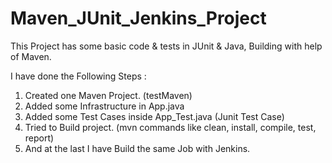 # Maven_JUnit_Jenkins_Project
This Project has some basic code &amp; tests in JUnit &amp; Java, Building with help of Maven.

I have done the Following Steps :

1) Created one Maven Project. (testMaven)
2) Added some Infrastructure in App.java
3) Added some Test Cases inside App_Test.java (Junit Test Case)
4) Tried to Build project. (mvn commands like clean, install, compile, test, report)
5) And at the last I have Build the same Job with Jenkins.
